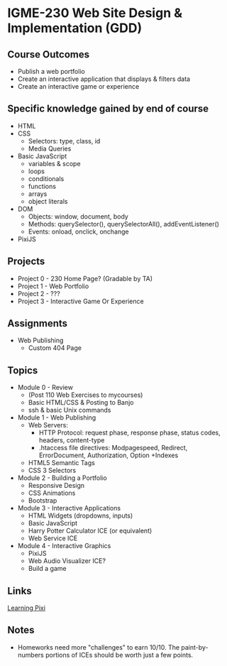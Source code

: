 # IGME-230 Web Site Design & Implementation (GDD)

## Course Outcomes
* Publish a web portfolio
* Create an interactive application that displays & filters data
* Create an interactive game or experience

## Specific knowledge gained by end of course
* HTML
* CSS
  * Selectors: type, class, id
  * Media Queries
* Basic JavaScript
  * variables & scope
  * loops
  * conditionals
  * functions
  * arrays
  * object literals
* DOM
  * Objects: window, document, body
  * Methods: querySelector(), querySelectorAll(), addEventListener()
  * Events: onload, onclick, onchange
* PixiJS

## Projects
* Project 0 - 230 Home Page? (Gradable by TA)
* Project 1 - Web Portfolio
* Project 2 - ???
* Project 3 - Interactive Game Or Experience

## Assignments
* Web Publishing
  * Custom 404 Page

## Topics
* Module 0 - Review
  * (Post 110 Web Exercises to mycourses)
  * Basic HTML/CSS & Posting to Banjo
  * ssh & basic Unix commands
* Module 1 - Web Publishing
  * Web Servers:
    * HTTP Protocol: request phase, response phase, status codes, headers, content-type
    * .htaccess file directives: Modpagespeed, Redirect, ErrorDocument, Authorization, Option +Indexes
  * HTML5 Semantic Tags
  * CSS 3 Selectors
* Module 2 - Building a Portfolio
  * Responsive Design
  * CSS Animations
  * Bootstrap
* Module 3 - Interactive Applications
  * HTML Widgets (dropdowns, inputs)
  * Basic JavaScript
  * Harry Potter Calculator ICE (or equivalent)
  * Web Service ICE
* Module 4 - Interactive Graphics
  * PixiJS
  * Web Audio Visualizer ICE?
  * Build a game

## Links
[Learning Pixi](https://github.com/kittykatattack/learningPixi)

## Notes
* Homeworks need more "challenges" to earn 10/10. The paint-by-numbers portions of ICEs should be worth just a few points.
